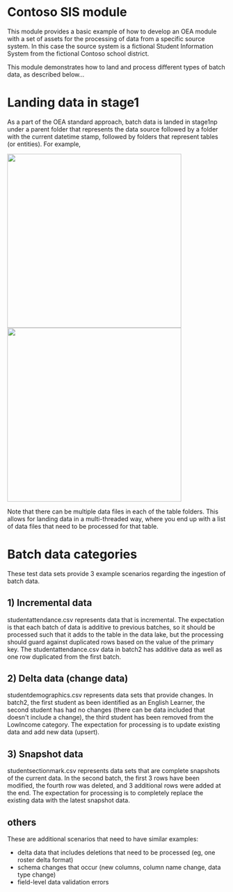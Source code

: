 # Contoso SIS module
This module provides a basic example of how to develop an OEA module with a set of assets for the processing of data from a specific source system. In this case the source system is a fictional Student Information System from the fictional Contoso school district.

This module demonstrates how to land and process different types of batch data, as described below...

# Landing data in stage1
As a part of the OEA standard approach, batch data is landed in stage1np under a parent folder that represents the data source followed by a folder with the current datetime stamp, followed by folders that represent tables (or entities). For example,

<img src="https://user-images.githubusercontent.com/1812048/140947318-c4eb3535-9af3-4add-923a-3e8a3cccb144.png" width="400" />

<img src="https://user-images.githubusercontent.com/1812048/140947537-a60a8587-e8fb-4709-a01f-75045f056f0f.png" width="400" />

Note that there can be multiple data files in each of the table folders. This allows for landing data in a multi-threaded way, where you end up with a list of data files that need to be processed for that table.

# Batch data categories
These test data sets provide 3 example scenarios regarding the ingestion of batch data.

## 1) Incremental data
studentattendance.csv represents data that is incremental. The expectation is that each batch of data is additive to previous batches, so it should be processed such that it adds to the table in the data lake, but the processing should guard against duplicated rows based on the value of the primary key.
The studentattendance.csv data in batch2 has additive data as well as one row duplicated from the first batch.

## 2) Delta data (change data)
studentdemographics.csv represents data sets that provide changes. In batch2, the first student as been identified as an English Learner, the second student has had no changes (there can be data included that doesn't include a change), the third student has been removed from the LowIncome category.
The expectation for processing is to update existing data and add new data (upsert).

## 3) Snapshot data
studentsectionmark.csv represents data sets that are complete snapshots of the current data.
In the second batch, the first 3 rows have been modified, the fourth row was deleted, and 3 additional rows were added at the end.
The expectation for processing is to completely replace the existing data with the latest snapshot data.

## others
These are additional scenarios that need to have similar examples:
- delta data that includes deletions that need to be processed (eg, one roster delta format)
- schema changes that occur (new columns, column name change, data type change)
- field-level data validation errors


